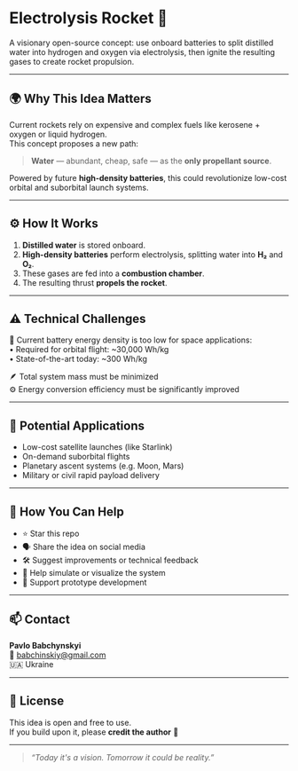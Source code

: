 # Electrolysis Rocket 🚀

A visionary open-source concept: use onboard batteries to split distilled water into hydrogen and oxygen via electrolysis, then ignite the resulting gases to create rocket propulsion.

---

## 🌍 Why This Idea Matters

Current rockets rely on expensive and complex fuels like kerosene + oxygen or liquid hydrogen.  
This concept proposes a new path:

> **Water** — abundant, cheap, safe — as the **only propellant source**.

Powered by future **high-density batteries**, this could revolutionize low-cost orbital and suborbital launch systems.

---

## ⚙️ How It Works

1. **Distilled water** is stored onboard.
2. **High-density batteries** perform electrolysis, splitting water into **H₂** and **O₂**.
3. These gases are fed into a **combustion chamber**.
4. The resulting thrust **propels the rocket**.

---

## ⚠️ Technical Challenges

🔋 Current battery energy density is too low for space applications:  
• Required for orbital flight: ~30,000 Wh/kg  
• State-of-the-art today: ~300 Wh/kg

🪶 Total system mass must be minimized  
⚙️ Energy conversion efficiency must be significantly improved

---

## 🚀 Potential Applications

- Low-cost satellite launches (like Starlink)  
- On-demand suborbital flights  
- Planetary ascent systems (e.g. Moon, Mars)  
- Military or civil rapid payload delivery

---

## 🤝 How You Can Help

- ⭐ Star this repo  
- 🗣️ Share the idea on social media  
- 🛠️ Suggest improvements or technical feedback  
- 🧠 Help simulate or visualize the system  
- 🧪 Support prototype development

---

## 📫 Contact

**Pavlo Babchynskyi**  
📧 [babchinskiy@gmail.com](mailto:babchinskiy@gmail.com)  
🇺🇦 Ukraine

---

## 📄 License

This idea is open and free to use.  
If you build upon it, please **credit the author** 🙏

---

> _“Today it's a vision. Tomorrow it could be reality.”_
